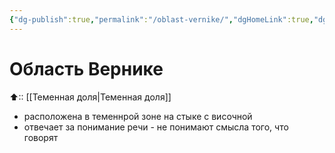 ```yaml
---
{"dg-publish":true,"permalink":"/oblast-vernike/","dgHomeLink":true,"dgPassFrontmatter":false}
---
```


# Область Вернике

⬆:: [[Теменная доля|Теменная доля]]

- расположена в теменнрой зоне на стыке с височной
- отвечает за понимание речи - не понимают смысла того, что говорят